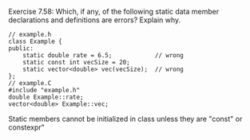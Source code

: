 Exercise 7.58: Which, if any, of the following static data member
declarations and definitions are errors? Explain why.

```
// example.h
class Example {
public:
    static double rate = 6.5;            // wrong
    static const int vecSize = 20;
    static vector<double> vec(vecSize);  // wrong
};
// example.C
#include "example.h"
double Example::rate;
vector<double> Example::vec;
```

Static members cannot be initialized in class unless they are "const" or constexpr"
